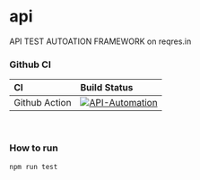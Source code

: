 # api

API TEST AUTOATION FRAMEWORK on reqres.in

### Github CI

| CI            | Build Status  |
| :---------    | :---------    |
| Github Action | [![API-Automation](https://github.com/Desperado/test_task_qd/actions/workflows/ui.yml/badge.svg?branch=master)](https://github.com/Desperado/test_task_qd/actions/workflows/ui.yml) |

<br>

### How to run

```bash 
npm run test
```

<br>
